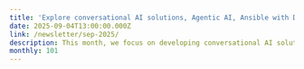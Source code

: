 ```yaml
---
title: 'Explore conversational AI solutions, Agentic AI, Ansible with DSCC usage, Chapel, and more!'
date: 2025-09-04T13:00:00.000Z
link: /newsletter/sep-2025/
description: This month, we focus on developing conversational AI solutions on the HPE Private Cloud AI platform, capturing storage array configurations with Ansible and the HPE Data Services Cloud Console REST API, provisioning MKS clusters, and monitoring physical devices in HPE GreenLake Flex Solutions. We also feature an in-depth blog series on Agentic AI and fun posts on Chapel. We hope these resources inspire and engage you.
monthly: 101
---
```

